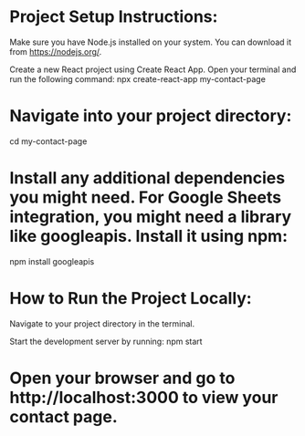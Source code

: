 
# Project Setup Instructions:

Make sure you have Node.js installed on your system. You can download it from https://nodejs.org/.

Create a new React project using Create React App. Open your terminal and run the following command:
npx create-react-app my-contact-page

# Navigate into your project directory:
cd my-contact-page

# Install any additional dependencies you might need. For Google Sheets integration, you might need a library like googleapis. Install it using npm:
npm install googleapis

# How to Run the Project Locally:
Navigate to your project directory in the terminal.

Start the development server by running:
npm start

# Open your browser and go to http://localhost:3000 to view your contact page.
